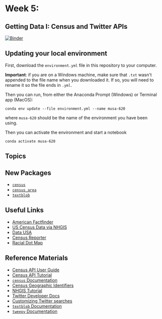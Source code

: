 # Week 5: 
## Getting Data I: Census and Twitter APIs

[![Binder](https://mybinder.org/badge_logo.svg)](https://mybinder.org/v2/gh/MUSA-620-Spring-2019/week-5/master?filepath=lecture-5.ipynb)

## Updating your local environment

First, download the `environment.yml` file in this repository to your computer.

**Important**: if you are on a Windows machine, make sure that `.txt` wasn't appended to the file name when you downloaded it. If so, you will need to rename it so the file ends in `.yml`.

Then you can run, from either the Anaconda Prompt (Windows) or Terminal app (MacOS):

```
conda env update --file environment.yml --name musa-620
```

where `musa-620` should be the name of the environment you have been using.

Then you can activate the environment and start a notebook

```
conda activate musa-620
```

## Topics

## New Packages

- [`census`](https://github.com/datamade/census)
- [`census_area`](https://github.com/datamade/census_area)
- [`textblob`](https://github.com/sloria/textblob)

## Useful Links

- [American Factfinder](https://factfinder.census.gov)
- [US Census Data via NHGIS](https://www.nhgis.org/)
- [Data USA](https://datausa.io/)
- [Census Reporter](https://censusreporter.org/)
- [Racial Dot Map](https://demographics.coopercenter.org/Racial-Dot-Map)

## Reference Materials

- [Census API User Guide](https://www.census.gov/data/developers/guidance/api-user-guide.html)
- [Census API Tutorial](https://www.census.gov/content/dam/Census/programs-surveys/acs/guidance/training-presentations/20180614_API.pdf)
- [`census` Documentation](https://github.com/datamade/census/blob/master/README.rst)
- [Census Geographic Identifiers](https://www.census.gov/geo/reference/geoidentifiers.html)
- [NHGIS Tutorial](https://www.nhgis.org/sites/www.nhgis.org/files/using_the_nhgis_data_finder.pdf)
- [Twitter Developer Docs](https://developer.twitter.com/en/docs/basics/getting-started)
- [Customizing Twitter searches](https://developer.twitter.com/en/docs/tweets/rules-and-filtering/overview/standard-operators)
- [`textblob` Documentation](https://textblob.readthedocs.io/)
- [`tweepy` Documentation](https://tweepy.readthedocs.io/)
